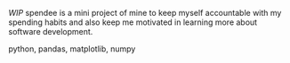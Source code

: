 *WIP* spendee is a mini project of mine to keep myself accountable with my spending habits and also keep me motivated in learning more about software development.

python, pandas, matplotlib, numpy
